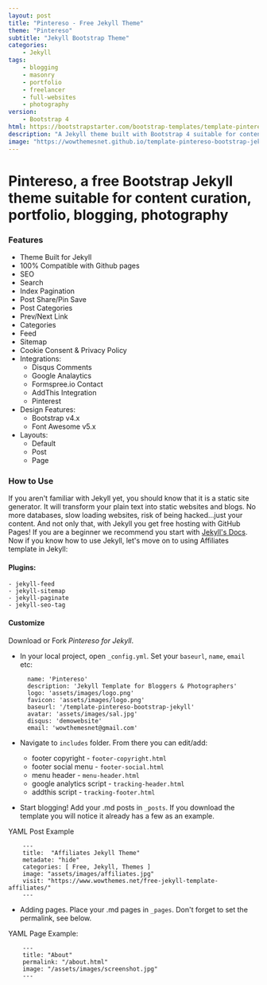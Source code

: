 ```yaml
---
layout: post
title: "Pintereso - Free Jekyll Theme"
theme: "Pintereso"
subtitle: "Jekyll Bootstrap Theme"          
categories:
    - Jekyll
tags: 
    - blogging
    - masonry
    - portfolio
    - freelancer
    - full-websites
    - photography
version:
    - Bootstrap 4
html: https://bootstrapstarter.com/bootstrap-templates/template-pintereso-bootstrap-html/
description: "A Jekyll theme built with Bootstrap 4 suitable for content curation, portfolio, blogging, photography etc."
image: "https://wowthemesnet.github.io/template-pintereso-bootstrap-jekyll/assets/images/screenshot.jpg"
---
```


# Pintereso, a free Bootstrap Jekyll theme suitable for content curation, portfolio, blogging, photography

### Features

- Theme Built for Jekyll
- 100% Compatible with Github pages
- SEO
- Search
- Index Pagination
- Post Share/Pin Save
- Post Categories
- Prev/Next Link
- Categories
- Feed
- Sitemap
- Cookie Consent & Privacy Policy
- Integrations:
    - Disqus Comments
    - Google Analaytics
    - Formspree.io Contact
    - AddThis Integration
    - Pinterest
- Design Features:
    - Bootstrap v4.x
    - Font Awesome v5.x
- Layouts:
    - Default
    - Post
    - Page
    
### How to Use

If you aren't familiar with Jekyll yet, you should know that it is a static site generator. It will transform your plain text into static websites and blogs. No more databases, slow loading websites, risk of being hacked...just your content. And not only that, with Jekyll you get free hosting with GitHub Pages! If you are a beginner we recommend you start with [Jekyll's Docs](https://jekyllrb.com/docs/installation/). Now if you know how to use Jekyll, let's move on to using Affiliates template in Jekyll:

#### Plugins: 
    - jekyll-feed
    - jekyll-sitemap
    - jekyll-paginate
    - jekyll-seo-tag

#### Customize

Download or Fork *Pintereso for Jekyll*. 

- In your local project, open <code>_config.yml</code>. Set your <code>baseurl</code>, <code>name</code>, <code>email</code> etc:

        name: 'Pintereso'
        description: 'Jekyll Template for Bloggers & Photographers'
        logo: 'assets/images/logo.png'
        favicon: 'assets/images/logo.png'
        baseurl: '/template-pintereso-bootstrap-jekyll'
        avatar: 'assets/images/sal.jpg'
        disqus: 'demowebsite'
        email: 'wowthemesnet@gmail.com'
        
- Navigate to <code>includes</code> folder. From there you can edit/add:

    - footer copyright - <code>footer-copyright.html</code>
    - footer social menu - <code>footer-social.html</code>
    - menu header - <code>menu-header.html</code>
    - google analytics script - <code>tracking-header.html</code>
    - addthis script - <code>tracking-footer.html</code>

- Start blogging! Add your .md posts in <code>_posts</code>. If you download the template you will notice it already has a few as an example. 

YAML Post Example

        ---
        title:  "Affiliates Jekyll Theme"
        metadate: "hide"
        categories: [ Free, Jekyll, Themes ]
        image: "assets/images/affiliates.jpg"
        visit: "https://www.wowthemes.net/free-jekyll-template-affiliates/"
        ---
     
- Adding pages. Place your .md pages in <code>_pages</code>. Don't forget to set the permalink, see below.
    
YAML Page Example:

        ---
        title: "About"
        permalink: "/about.html"
        image: "/assets/images/screenshot.jpg"
        ---